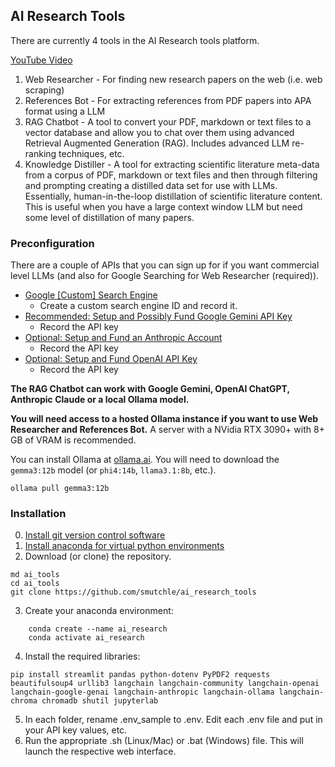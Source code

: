 ## AI Research Tools

There are currently 4 tools in the AI Research tools platform.

[YouTube Video](https://www.youtube.com/watch?v=p4ygW6npE3Y)

1. Web Researcher - For finding new research papers on the web (i.e. web scraping)
2. References Bot - For extracting references from PDF papers into APA format using a LLM
3. RAG Chatbot - A tool to convert your PDF, markdown or text files to a vector database and allow you to chat over them using advanced Retrieval Augmented Generation (RAG). Includes advanced LLM re-ranking techniques, etc.
4. Knowledge Distiller - A tool for extracting scientific literature meta-data from a corpus of PDF, markdown or text files and then through filtering and prompting creating a distilled data set for use with LLMs. Essentially, human-in-the-loop distillation of scientific literature content. This is useful when you have a large context window LLM but need some level of distillation of many papers.

### Preconfiguration

There are a couple of APIs that you can sign up for if you want commercial level LLMs (and also for Google Searching for Web Researcher (required)).

- [Google [Custom] Search Engine](https://programmablesearchengine.google.com/about/)
  - Create a custom search engine ID and record it.
- [Recommended: Setup and Possibly Fund Google Gemini API Key](https://ai.google.dev/gemini-api/docs/api-key)
  - Record the API key
- [Optional: Setup and Fund an Anthropic Account](https://console.anthropic.com/login?returnTo=%2F%3F)
  - Record the API key
- [Optional: Setup and Fund OpenAI API Key](https://platform.openai.com/api-keys)
  - Record the API key

**The RAG Chatbot can work with Google Gemini, OpenAI ChatGPT, Anthropic Claude or a local Ollama model.**

**You will need access to a hosted Ollama instance if you want to use Web Researcher and References Bot.** A server with a NVidia RTX 3090+ with 8+ GB of VRAM is recommended.

You can install Ollama at [ollama.ai](http://ollama.ai). You will need to download the `gemma3:12b` model (or `phi4:14b`, `llama3.1:8b`, etc.).

`ollama pull gemma3:12b`

### Installation

0. [Install git version control software](https://git-scm.com/downloads)
1. [Install anaconda for virtual python environments](https://www.anaconda.com/download)
2. Download (or clone) the repository.

```
md ai_tools
cd ai_tools
git clone https://github.com/smutchle/ai_research_tools
```

3. Create your anaconda environment:

```
    conda create --name ai_research
    conda activate ai_research
```

4. Install the required libraries:

`pip install streamlit pandas python-dotenv PyPDF2 requests beautifulsoup4 urllib3 langchain langchain-community langchain-openai langchain-google-genai langchain-anthropic langchain-ollama langchain-chroma chromadb shutil jupyterlab`

5. In each folder, rename .env_sample to .env. Edit each .env file and put in your API key values, etc.
6. Run the appropriate .sh (Linux/Mac) or .bat (Windows) file. This will launch the respective web interface.
